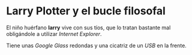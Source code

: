 # Larry Plotter y el bucle filosofal

El niño huérfano **larry** vive con sus tíos, que lo tratan bastante mal obligándole a utilizar *Internet Explorer*.

Tiene unas *Google Glass* redondas y una cicatriz de un *USB* en la frente.